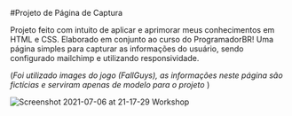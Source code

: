#Projeto de Página de Captura

Projeto feito com intuito de aplicar e aprimorar meus conhecimentos em HTML e CSS. Elaborado em conjunto ao curso do ProgramadorBR!
Uma página simples para capturar as informações do usuário, sendo configurado mailchimp e utilizando responsividade.

(*Foi utilizado images do jogo (FallGuys), as informações neste página são fictícias e serviram apenas de modelo para o projeto* )


![Screenshot 2021-07-06 at 21-17-29 Workshop](https://user-images.githubusercontent.com/84254929/124681790-adae9c00-de9f-11eb-8dbe-0c907eaa5191.png)
